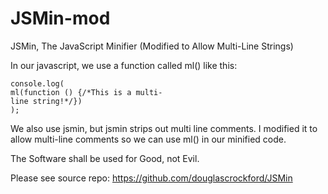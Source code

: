 # JSMin-mod
JSMin, The JavaScript Minifier (Modified to Allow Multi-Line Strings)

In our javascript, we use a function called ml() like this:

    console.log(
    ml(function () {/*This is a multi-
    line string!*/})
    );

We also use jsmin, but jsmin strips out multi line comments. I modified it to allow multi-line comments so we can use ml() in our minified code.

The Software shall be used for Good, not Evil.

Please see source repo: https://github.com/douglascrockford/JSMin
